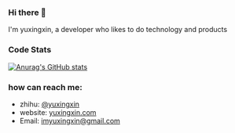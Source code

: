 ### Hi there 👋

I'm yuxingxin, a developer who likes to do technology and products

### Code Stats
[![Anurag's GitHub stats](https://github-readme-stats.vercel.app/api?username=yuxingxin&hide=contribs,prs&count_private=true&show_icons=true)](https://github.com/anuraghazra/github-readme-stats)

### how can reach me:

* zhihu: [@yuxingxin](https://www.zhihu.com/people/yuxingxin)
* website: [yuxingxin.com](https://www.yuxingxin.com)
* Email: [imyuxingxin@gmail.com](mailto:imyuxingxin@gmail.com)

